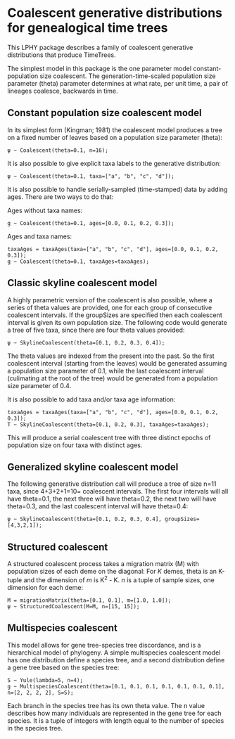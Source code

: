 # Coalescent generative distributions for genealogical time trees

This LPHY package describes a family of coalescent generative distributions that produce TimeTrees.

The simplest model in this package is the one parameter model constant-population size coalescent. 
The generation-time-scaled population size parameter (theta) parameter determines at 
what rate, per unit time, a pair of lineages coalesce, backwards in time. 

## Constant population size coalescent model

In its simplest form (Kingman; 1981) the coalescent model produces a tree on a fixed number of leaves based on a population size 
parameter (theta):

```
ψ ~ Coalescent(theta=0.1, n=16);
```

It is also possible to give explicit taxa labels to the generative distribution:

```
ψ ~ Coalescent(theta=0.1, taxa=["a", "b", "c", "d"]);
```

It is also possible to handle serially-sampled (time-stamped) data by adding ages. There are two ways to do that:

Ages without taxa names:

```
g ~ Coalescent(theta=0.1, ages=[0.0, 0.1, 0.2, 0.3]);
```

Ages and taxa names:

```
taxaAges = taxaAges(taxa=["a", "b", "c", "d"], ages=[0.0, 0.1, 0.2, 0.3]); 
g ~ Coalescent(theta=0.1, taxaAges=taxaAges);
```



## Classic skyline coalescent model

A highly parametric version of the coalescent is also possible, where a series of theta values are provided, one for each
group of consecutive coalescent intervals. If the groupSizes are specified then each coalescent interval is given its
own population size. The following code would generate a tree of five taxa, since there are four theta values provided:

```
ψ ~ SkylineCoalescent(theta=[0.1, 0.2, 0.3, 0.4]);
```

The theta values are indexed from the present into the past. So the first coalescent interval (starting from the leaves)
would be generated assuming a population size parameter of 0.1, while the last coalescent interval (culimating at the
root of the tree) would be generated from a population size parameter of 0.4.

It is also possible to add taxa and/or taxa age information:

```
taxaAges = taxaAges(taxa=["a", "b", "c", "d"], ages=[0.0, 0.1, 0.2, 0.3]); 
T ~ SkylineCoalescent(theta=[0.1, 0.2, 0.3], taxaAges=taxaAges);
```

This will produce a serial coalescent tree with three distinct epochs of population size on four taxa with distinct ages.


## Generalized skyline coalescent model

The following generative distribution call will produce a tree of size n=11 taxa, since 4+3+2+1=10= coalescent intervals.
The first four intervals will all have theta=0.1, the next three will have theta=0.2, the next two will have theta=0.3,
and the last coalescent interval will have theta=0.4:

```
ψ ~ SkylineCoalescent(theta=[0.1, 0.2, 0.3, 0.4], groupSizes=[4,3,2,1]);
```

## Structured coalescent

A structured coalescent process takes a migration matrix (M) with population sizes of each deme on the diagonal:
For _K_ demes, theta is an K-tuple and the dimension of _m_ is K<sup>2</sup> - K. _n_ is a tuple of sample sizes, one
dimension for each deme:

```
M = migrationMatrix(theta=[0.1, 0.1], m=[1.0, 1.0]);
ψ ~ StructuredCoalescent(M=M, n=[15, 15]);
```

## Multispecies coalescent

This model allows for gene tree-species tree discordance, and is a hierarchical model of phylogeny. A simple
multispecies coalescent model has one distribution define a species tree, and a second distribution define a gene tree
based on the species tree:

```
S ~ Yule(lambda=5, n=4);
g ~ MultispeciesCoalescent(theta=[0.1, 0.1, 0.1, 0.1, 0.1, 0.1, 0.1], n=[2, 2, 2, 2], S=S);
```

Each branch in the species tree has its own theta value. The n value describes how many individuals are represented in
the gene tree for each species. It is a tuple of integers with length equal to the number of species in the species 
tree.
